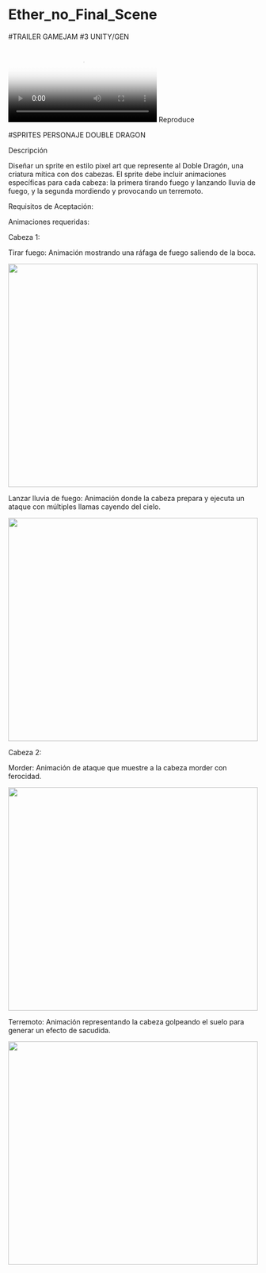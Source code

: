 ﻿# Ether_no_Final_Scene

 #TRAILER GAMEJAM #3 UNITY/GEN


<video src="https://youtu.be/i-3ilvelB4Y?feature=shared"  poster="posterimage.jpg">
</video>
Reproduce 

#SPRITES PERSONAJE DOUBLE DRAGON

Descripción

Diseñar un sprite en estilo pixel art que represente al Doble Dragón, una criatura mítica con dos cabezas. El sprite debe incluir animaciones específicas para cada cabeza: la primera tirando fuego y lanzando lluvia de fuego, y la segunda mordiendo y provocando un terremoto.

Requisitos de Aceptación:

Animaciones requeridas:

Cabeza 1:

Tirar fuego: Animación mostrando una ráfaga de fuego saliendo de la boca.

<img align='center' src='https://media0.giphy.com/media/uB11ovB3iAQ3AU8y4k/giphy.gif?cid=6c09b952oxxwmlgqlhe5s5q2nnmfvcd3210s7qo64birv10r&ep=v1_internal_gif_by_id&rid=giphy.gif&ct=g' width='100%' height='450px'> 

Lanzar lluvia de fuego: Animación donde la cabeza prepara y ejecuta un ataque con múltiples llamas cayendo del cielo.

<img align='center' src='https://media0.giphy.com/media/uB11ovB3iAQ3AU8y4k/giphy.gif?cid=6c09b952oxxwmlgqlhe5s5q2nnmfvcd3210s7qo64birv10r&ep=v1_internal_gif_by_id&rid=giphy.gif&ct=g' width='100%' height='450px'> 


Cabeza 2:

Morder: Animación de ataque que muestre a la cabeza morder con ferocidad.

<img align='center' src='https://media4.giphy.com/media/gPIThmqCMbSTWGOQc7/giphy.gif?cid=6c09b95238tv0j9tz48zteuc79g3uvpibgontw2ojh6aaa4n&ep=v1_internal_gif_by_id&rid=giphy.gif&ct=g' width='100%' height='450px'> 

Terremoto: Animación representando la cabeza golpeando el suelo para generar un efecto de sacudida.

<img align='center' src='https://media2.giphy.com/media/FbJcydQ0XKfVEO5VWw/giphy.gif?cid=6c09b952vyl6ale0eegxs1l6bsxhey61yz88cmcdci26y6ty&ep=v1_internal_gif_by_id&rid=giphy.gif&ct=g' width='100%' height='450px'> 


